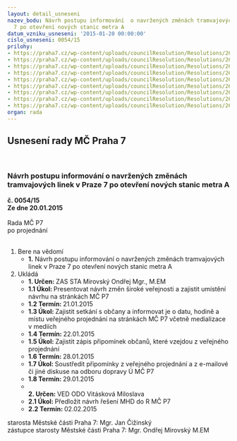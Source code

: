 ```yaml
---
layout: detail_usneseni
nazev_bodu: Návrh postupu informování  o navržených změnách tramvajových linek v Praze
  7 po otevření nových stanic metra A
datum_vzniku_usneseni: '2015-01-20 00:00:00'
cislo_usneseni: 0054/15
prilohy:
- https://praha7.cz/wp-content/uploads/councilResolution/Resolutions/26794/5-15-u350_ropid_mhd.doc
- https://praha7.cz/wp-content/uploads/councilResolution/Resolutions/26794/5-15-p%c5%99ipom%c3%adnky_mhd_k_usnesen%c3%ad_350.doc
- https://praha7.cz/wp-content/uploads/councilResolution/Resolutions/26794/5-15-ndo_tram_v.a_2015_vytisk_mc.pdf
- https://praha7.cz/wp-content/uploads/councilResolution/Resolutions/26794/5-15-tramvajovy_provoz_2015-xx.pdf
- https://praha7.cz/wp-content/uploads/councilResolution/Resolutions/26794/5-15-u_714_tramvaje_pro_rok_2014.doc
- https://praha7.cz/wp-content/uploads/councilResolution/Resolutions/26794/5-15-d%c5%afvodov%c3%a1_zpr%c3%a1va_k_usnesen%c3%ad_%c4%8d._0714_13.doc
- https://praha7.cz/wp-content/uploads/councilResolution/Resolutions/26794/5-15-vyj%c3%a1d%c5%99en%c3%ad_ropidu_k_p%c5%afvodn%c3%adm_zm%c4%9bn%c3%a1m_z_roku_2012.doc
- https://praha7.cz/wp-content/uploads/councilResolution/Resolutions/26794/5-15-linkov%c3%a9_veden%c3%ad_(3).doc
- https://praha7.cz/wp-content/uploads/councilResolution/Resolutions/26794/5-15-d%c5%afvodov%c3%a1_zpr%c3%a1va_k_n%c3%a1vrhu_zm%c4%9bn_pro_rok_2015.doc
organ: rada
---
```

<div id="ucUsn_pList" class="usn">
	<span><h2>Usnesení rady MČ Praha 7 </h2>
<br></span><div class="standBody">
<span><h3>Návrh postupu informování  o navržených změnách tramvajových linek v Praze 7 po otevření nových stanic metra A</h3></span><div class="center">
		<strong>č. 0054/15</strong><br>
	</div>
<div class="center">
		<strong>Ze dne 20.01.2015</strong><br><br>
	</div>Rada MČ P7<br> po projednání<br><br><ol>
<li>Bere na vědomí<ul><li>
<strong>1.</strong> Návrh postupu informování  o navržených změnách tramvajových linek v Praze 7 po otevření nových stanic metra A          </li></ul>
</li>
<li>Ukládá<ul>
<li>
<strong>1. Určen: </strong>ZAS STA Mirovský Ondřej Mgr., M.EM</li>
<li>
<strong>1.1 Úkol: </strong>Presentovat návrh změn široké veřejnosti a zajistit umístění návrhu  na stránkách MČ P7</li>
<li>
<strong>1.2 Termín: </strong>21.01.2015</li>
<li>
<strong>1.3 Úkol: </strong>Zajistit setkání s občany a informovat je o datu, hodině a místu veřejného projednání na stránkách MČ P7 včetně medializace v mediích </li>
<li>
<strong>1.4 Termín: </strong>22.01.2015</li>
<li>
<strong>1.5 Úkol: </strong>Zajistit zápis  připomínek občanů, které vzejdou z veřejného projednání  </li>
<li>
<strong>1.6 Termín: </strong>28.01.2015</li>
<li>
<strong>1.7 Úkol: </strong>Soustředit připomínky z veřejného projednání a z e-mailové či jiné diskuse na odboru dopravy Ú MČ P7</li>
<li>
<strong>1.8 Termín: </strong>29.01.2015</li>
<li>
<strong><br>2. Určen: </strong>VED ODO Vitásková Miloslava</li>
<li>
<strong>2.1 Úkol: </strong>Předložit návrh řešení MHD do R MČ P7 </li>
<li>
<strong>2.2 Termín: </strong>02.02.2015</li>
</ul>
</li>
</ol>starosta Městské části Praha 7: Mgr. Jan Čižinský<br>zástupce starosty Městské části Praha 7: Mgr. Ondřej Mirovský M.EM 
</div>
</div>